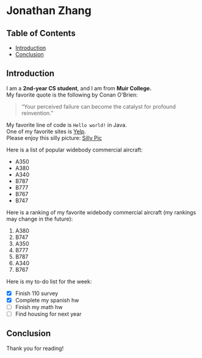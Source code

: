 # Jonathan Zhang 
## Table of Contents
- [Introduction](#introduction)
- [Conclusion](#conclusion)

## Introduction
I am a **2nd-year CS student**, and I am from **Muir College.** \
My favorite quote is the following by Conan O'Brien:
> “Your perceived failure can become the catalyst for profound reinvention.”

My favorite line of code is `Hello world!` in Java. \
One of my favorite sites is [Yelp](yelp.com). \
Please enjoy this silly picture: [Silly Pic](squirtleGlass.jpg) 

Here is a list of popular widebody commercial aircraft: 
- A350
- A380
- A340
- B787
- B777
- B767
- B747

Here is a ranking of my favorite widebody commercial aircraft (my rankings may change in the future):
1. A380
2. B747
3. A350
4. B777
5. B787
6. A340
7. B767

Here is my to-do list for the week:
- [x] Finish 110 survey
- [x] Complete my spanish hw
- [ ] Finish my math hw
- [ ] Find housing for next year

## Conclusion
Thank you for reading!

